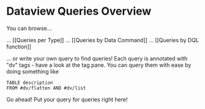 # Dataview Queries Overview

You can browse...

... [[Queries per Type]]
... [[Queries by Data Command]]
... [[Queries by DQL function]]

... or write your own query to find queries! Each query is annotated with "dv" tags - have a look at the tag pane. You can query them with ease by doing something like

```
TABLE description
FROM #dv/flatten AND #dv/list
``` 

Go ahead! Put your query for queries right here!